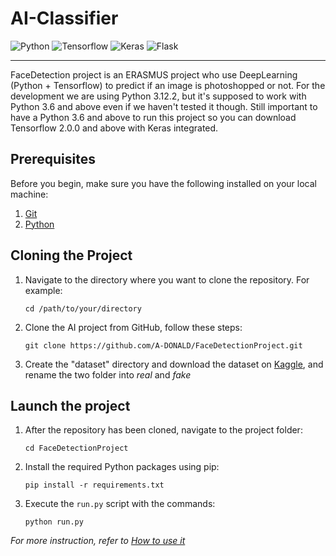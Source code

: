 # AI-Classifier

<img src="https://img.shields.io/badge/python-yellow?style=for-the-badge&logo=python" alt="Python">
<img src="https://img.shields.io/badge/tensorflow-blue?style=for-the-badge&logo=tensorflow" alt="Tensorflow">
<img src="https://img.shields.io/badge/keras-blue?style=for-the-badge&logo=keras" alt="Keras">
<img src="https://img.shields.io/badge/flask-grey?style=for-the-badge&logo=flask" alt="Flask">

---

FaceDetection project is an ERASMUS project who use DeepLearning (Python + Tensorflow) 
to predict if an image is photoshopped or not. For the development we are using Python 3.12.2, but
it's supposed to work with Python 3.6 and above even if we haven't tested it though.
Still important to have a Python 3.6 and above to run this project so you can download
Tensorflow 2.0.0 and above with Keras integrated.

## Prerequisites

Before you begin, make sure you have the following installed on your local machine:

1. [Git](https://git-scm.com/downloads)
2. [Python](https://www.python.org/downloads/)

## Cloning the Project

1. Navigate to the directory where you want to clone the repository. For example:

   ```
   cd /path/to/your/directory
   ```

2. Clone the AI project from GitHub, follow these steps:

   ```
   git clone https://github.com/A-DONALD/FaceDetectionProject.git
   ```
   
3. Create the "dataset" directory and download the dataset on [Kaggle](https://www.kaggle.com/datasets/ciplab/real-and-fake-face-detection), and rename the two folder into _real_ and _fake_

## Launch the project

1. After the repository has been cloned, navigate to the project folder:

   ```
   cd FaceDetectionProject
   ```

2. Install the required Python packages using pip:

   ```
   pip install -r requirements.txt
   ```

3. Execute the `run.py` script with the commands:

   ```
   python run.py
   ```

_For more instruction, refer to [How to use it](https://github.com/A-DONALD/FaceDetectionProject/wiki)_
